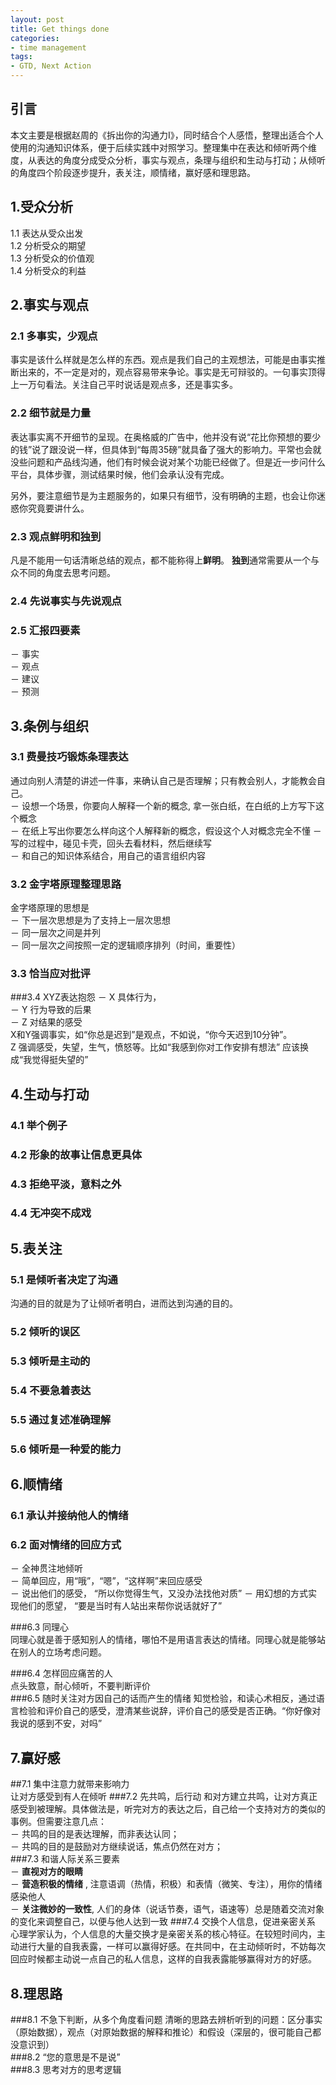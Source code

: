 ```yaml
---
layout: post
title: Get things done
categories:
- time management
tags:
- GTD, Next Action
---
```

## **引言**
本文主要是根据赵周的《拆出你的沟通力I》，同时结合个人感悟，整理出适合个人使用的沟通知识体系，便于后续实践中对照学习。整理集中在表达和倾听两个维度，从表达的角度分成受众分析，事实与观点，条理与组织和生动与打动；从倾听的角度四个阶段逐步提升，表关注，顺情绪，赢好感和理思路。
## **1.受众分析**
1.1 表达从受众出发  
1.2 分析受众的期望  
1.3 分析受众的价值观  
1.4 分析受众的利益

## **2.事实与观点**
### 2.1 多事实，少观点 
事实是该什么样就是怎么样的东西。观点是我们自己的主观想法，可能是由事实推断出来的，不一定是对的，观点容易带来争论。事实是无可辩驳的。一句事实顶得上一万句看法。关注自己平时说话是观点多，还是事实多。 
### 2.2 细节就是力量 
表达事实离不开细节的呈现。在奥格威的广告中，他并没有说“花比你预想的要少的钱”说了跟没说一样，但具体到“每周35磅”就具备了强大的影响力。平常也会就没些问题和产品线沟通，他们有时候会说对某个功能已经做了。但是近一步问什么平台，具体步骤，测试结果时候，他们会承认没有完成。  

另外，要注意细节是为主题服务的，如果只有细节，没有明确的主题，也会让你迷惑你究竟要讲什么。
### 2.3 观点鲜明和独到
  凡是不能用一句话清晰总结的观点，都不能称得上**鲜明**。
  **独到**通常需要从一个与众不同的角度去思考问题。
### 2.4 先说事实与先说观点  
### 2.5 汇报四要素  
－ 事实  
－ 观点  
－ 建议  
－ 预测  
## **3.条例与组织**
### 3.1 费曼技巧锻炼条理表达 
通过向别人清楚的讲述一件事，来确认自己是否理解；只有教会别人，才能教会自己。  
－ 设想一个场景，你要向人解释一个新的概念, 拿一张白纸，在白纸的上方写下这个概念  
－ 在纸上写出你要怎么样向这个人解释新的概念，假设这个人对概念完全不懂
－ 写的过程中，碰见卡壳，回头去看材料，然后继续写  
－ 和自己的知识体系结合，用自己的语言组织内容   

### 3.2 金字塔原理整理思路
金字塔原理的思想是  
－ 下一层次思想是为了支持上一层次思想    
－ 同一层次之间是并列  
－ 同一层次之间按照一定的逻辑顺序排列（时间，重要性）  
  
### 3.3 恰当应对批评  
###3.4 XYZ表达抱怨
－ X 具体行为，  
－ Y 行为导致的后果  
－ Z 对结果的感受  
X和Y强调事实，如“你总是迟到”是观点，不如说，“你今天迟到10分钟”。  
Z 强调感受，失望，生气，愤怒等。比如“我感到你对工作安排有想法” 应该换成“我觉得挺失望的”

## **4.生动与打动**
### 4.1 举个例子  
### 4.2 形象的故事让信息更具体  
### 4.3 拒绝平淡，意料之外  
### 4.4 无冲突不成戏  

## **5.表关注**
### 5.1 是倾听者决定了沟通  
沟通的目的就是为了让倾听者明白，进而达到沟通的目的。  
### 5.2 倾听的误区
### 5.3 倾听是主动的  
### 5.4 不要急着表达  
### 5.5 通过复述准确理解
### 5.6 倾听是一种爱的能力  

## **6.顺情绪**
### 6.1 承认并接纳他人的情绪   
### 6.2 面对情绪的回应方式  
－ 全神贯注地倾听  
－ 简单回应，用“哦”，“嗯”，“这样啊”来回应感受  
－ 说出他们的感受， “所以你觉得生气，又没办法找他对质” 
－ 用幻想的方式实现他们的愿望， “要是当时有人站出来帮你说话就好了”  

###6.3 同理心  
同理心就是善于感知别人的情绪，哪怕不是用语言表达的情绪。同理心就是能够站在别人的立场考虑问题。  

###6.4 怎样回应痛苦的人  
点头致意，耐心倾听，不要判断评价  
###6.5 随时关注对方因自己的话而产生的情绪
知觉检验，和读心术相反，通过语言检验和评价自己的感受，澄清某些说辞，评价自己的感受是否正确。“你好像对我说的感到不安，对吗”
  
## **7.赢好感**
##7.1 集中注意力就带来影响力  
让对方感受到有人在倾听
###7.2 先共鸣，后行动 
和对方建立共鸣，让对方真正感受到被理解。具体做法是，听完对方的表达之后，自己给一个支持对方的类似的事例。但需要注意几点：  
－ 共鸣的目的是表达理解，而非表达认同；  
－ 共鸣的目的是鼓励对方继续说话，焦点仍然在对方；  
###7.3 和谐人际关系三要素  
－ **直视对方的眼睛**   
－ **营造积极的情绪** , 注意语调（热情，积极）和表情（微笑、专注），用你的情绪感染他人  
－ **关注微妙的一致性**,  人们的身体（说话节奏，语气，语速等）总是随着交流对象的变化来调整自己，以便与他人达到一致
###7.4 交换个人信息，促进亲密关系
心理学家认为，个人信息的大量交换才是亲密关系的核心特征。在较短时间内，主动进行大量的自我表露，一样可以赢得好感。在共同中，在主动倾听时，不妨每次回应时候都主动说一点自己的私人信息，这样的自我表露能够赢得对方的好感。  

## **8.理思路**
###8.1 不急下判断，从多个角度看问题
清晰的思路去辨析听到的问题：区分事实（原始数据），观点（对原始数据的解释和推论）和假设（深层的，很可能自己都没意识到）  
###8.2 “您的意思是不是说”   
###8.3 思考对方的思考逻辑
  
